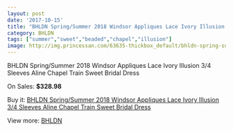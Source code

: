 ```yaml
---
layout: post
date: '2017-10-15'
title: "BHLDN Spring/Summer 2018 Windsor Appliques Lace Ivory Illusion 3/4 Sleeves Aline Chapel Train Sweet Bridal Dress"
category: BHLDN
tags: ["summer","sweet","beaded","chapel","illusion"]
image: http://img.princessan.com/63635-thickbox_default/bhldn-spring-summer-2018-windsor-appliques-lace-ivory-illusion-3-4-sleeves-aline-chapel-train-sweet-bridal-dress.jpg
---
```

BHLDN Spring/Summer 2018 Windsor Appliques Lace Ivory Illusion 3/4 Sleeves Aline Chapel Train Sweet Bridal Dress

On Sales: **$328.98**
<a href="https://www.princessan.com/en/bhldn/28273-bhldn-spring-summer-2018-windsor-appliques-lace-ivory-illusion-3-4-sleeves-aline-chapel-train-sweet-bridal-dress.html"><amp-img layout="responsive" width="600" height="600" src="//img.princessan.com/63635-thickbox_default/bhldn-spring-summer-2018-windsor-appliques-lace-ivory-illusion-3-4-sleeves-aline-chapel-train-sweet-bridal-dress.jpg" alt="BHLDN Spring/Summer 2018 Windsor Appliques Lace Ivory Illusion 3/4 Sleeves Aline Chapel Train Sweet Bridal Dress 0" /></a>
<a href="https://www.princessan.com/en/bhldn/28273-bhldn-spring-summer-2018-windsor-appliques-lace-ivory-illusion-3-4-sleeves-aline-chapel-train-sweet-bridal-dress.html"><amp-img layout="responsive" width="600" height="600" src="//img.princessan.com/63642-thickbox_default/bhldn-spring-summer-2018-windsor-appliques-lace-ivory-illusion-3-4-sleeves-aline-chapel-train-sweet-bridal-dress.jpg" alt="BHLDN Spring/Summer 2018 Windsor Appliques Lace Ivory Illusion 3/4 Sleeves Aline Chapel Train Sweet Bridal Dress 1" /></a>
<a href="https://www.princessan.com/en/bhldn/28273-bhldn-spring-summer-2018-windsor-appliques-lace-ivory-illusion-3-4-sleeves-aline-chapel-train-sweet-bridal-dress.html"><amp-img layout="responsive" width="600" height="600" src="//img.princessan.com/63641-thickbox_default/bhldn-spring-summer-2018-windsor-appliques-lace-ivory-illusion-3-4-sleeves-aline-chapel-train-sweet-bridal-dress.jpg" alt="BHLDN Spring/Summer 2018 Windsor Appliques Lace Ivory Illusion 3/4 Sleeves Aline Chapel Train Sweet Bridal Dress 2" /></a>
<a href="https://www.princessan.com/en/bhldn/28273-bhldn-spring-summer-2018-windsor-appliques-lace-ivory-illusion-3-4-sleeves-aline-chapel-train-sweet-bridal-dress.html"><amp-img layout="responsive" width="600" height="600" src="//img.princessan.com/63640-thickbox_default/bhldn-spring-summer-2018-windsor-appliques-lace-ivory-illusion-3-4-sleeves-aline-chapel-train-sweet-bridal-dress.jpg" alt="BHLDN Spring/Summer 2018 Windsor Appliques Lace Ivory Illusion 3/4 Sleeves Aline Chapel Train Sweet Bridal Dress 3" /></a>
<a href="https://www.princessan.com/en/bhldn/28273-bhldn-spring-summer-2018-windsor-appliques-lace-ivory-illusion-3-4-sleeves-aline-chapel-train-sweet-bridal-dress.html"><amp-img layout="responsive" width="600" height="600" src="//img.princessan.com/63639-thickbox_default/bhldn-spring-summer-2018-windsor-appliques-lace-ivory-illusion-3-4-sleeves-aline-chapel-train-sweet-bridal-dress.jpg" alt="BHLDN Spring/Summer 2018 Windsor Appliques Lace Ivory Illusion 3/4 Sleeves Aline Chapel Train Sweet Bridal Dress 4" /></a>
<a href="https://www.princessan.com/en/bhldn/28273-bhldn-spring-summer-2018-windsor-appliques-lace-ivory-illusion-3-4-sleeves-aline-chapel-train-sweet-bridal-dress.html"><amp-img layout="responsive" width="600" height="600" src="//img.princessan.com/63638-thickbox_default/bhldn-spring-summer-2018-windsor-appliques-lace-ivory-illusion-3-4-sleeves-aline-chapel-train-sweet-bridal-dress.jpg" alt="BHLDN Spring/Summer 2018 Windsor Appliques Lace Ivory Illusion 3/4 Sleeves Aline Chapel Train Sweet Bridal Dress 5" /></a>
<a href="https://www.princessan.com/en/bhldn/28273-bhldn-spring-summer-2018-windsor-appliques-lace-ivory-illusion-3-4-sleeves-aline-chapel-train-sweet-bridal-dress.html"><amp-img layout="responsive" width="600" height="600" src="//img.princessan.com/63637-thickbox_default/bhldn-spring-summer-2018-windsor-appliques-lace-ivory-illusion-3-4-sleeves-aline-chapel-train-sweet-bridal-dress.jpg" alt="BHLDN Spring/Summer 2018 Windsor Appliques Lace Ivory Illusion 3/4 Sleeves Aline Chapel Train Sweet Bridal Dress 6" /></a>
<a href="https://www.princessan.com/en/bhldn/28273-bhldn-spring-summer-2018-windsor-appliques-lace-ivory-illusion-3-4-sleeves-aline-chapel-train-sweet-bridal-dress.html"><amp-img layout="responsive" width="600" height="600" src="//img.princessan.com/63636-thickbox_default/bhldn-spring-summer-2018-windsor-appliques-lace-ivory-illusion-3-4-sleeves-aline-chapel-train-sweet-bridal-dress.jpg" alt="BHLDN Spring/Summer 2018 Windsor Appliques Lace Ivory Illusion 3/4 Sleeves Aline Chapel Train Sweet Bridal Dress 7" /></a>

Buy it: [BHLDN Spring/Summer 2018 Windsor Appliques Lace Ivory Illusion 3/4 Sleeves Aline Chapel Train Sweet Bridal Dress](https://www.princessan.com/en/bhldn/28273-bhldn-spring-summer-2018-windsor-appliques-lace-ivory-illusion-3-4-sleeves-aline-chapel-train-sweet-bridal-dress.html "BHLDN Spring/Summer 2018 Windsor Appliques Lace Ivory Illusion 3/4 Sleeves Aline Chapel Train Sweet Bridal Dress")

View more: [BHLDN](https://www.princessan.com/en/265-bhldn "BHLDN")